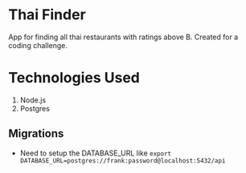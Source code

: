 # Thai Finder
App for finding all thai restaurants with ratings above B. Created for a coding challenge.

# Technologies Used
1. Node.js
2. Postgres

## Migrations
- Need to setup the DATABASE_URL like `export DATABASE_URL=postgres://frank:password@localhost:5432/api`
